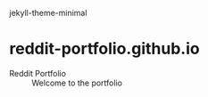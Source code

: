 jekyll-theme-minimal
# reddit-portfolio.github.io
<dl>
<dt>Reddit Portfolio</dt>
<dd>Welcome to the portfolio</dd>
</dl>
